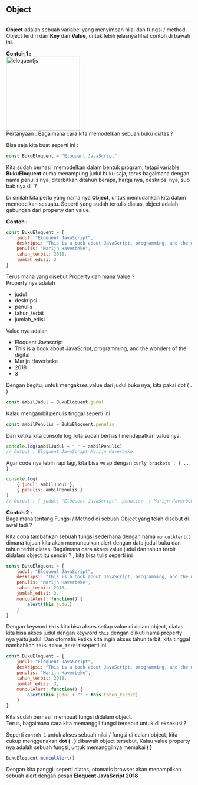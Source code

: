 ## Object
---
**Object** adalah sebuah variabel yang menyimpan nilai dan fungsi / method. <br />
Object terdiri dari **Key** dan **Value**, untuk lebih jelasnya lihat contoh di bawah ini.

**Contoh 1 :** <br />
<img src="https://eloquentjavascript.net/img/cover.jpg" alt="eloquentjs" width="200px" /><br />
Pertanyaan : Bagaimana cara kita memodelkan sebuah buku diatas ?
  
Bisa saja kita buat seperti ini :
```js
const BukuEloquent = "Eloquent JavaScript"
```

Kita sudah berhasil memodelkan dalam bentuk program, tetapi variable **BukuEloquent** cuma menampung
judul buku saja, terus bagaimana dengan nama penulis nya, diterbitkan ditahun berapa, harga nya, deskripsi nya, sub bab nya dll ? <br />

Di sinilah kita perlu yang nama nya **Object**, untuk memudahkan kita dalam memodelkan sesuatu. Seperti yang sudah tertulis diatas, object adalah gabungan dari
property dan value. <br  />

**Contoh :**<br/>

```js
const BukuEloquent = {
    judul: "Eloquent JavaScript",
    deskripsi: "This is a book about JavaScript, programming, and the wonders of the digital",
    penulis: "Marijn Haverbeke",
    tahun_terbit: 2018,
    jumlah_edisi: 3
}
```

Terus mana yang disebut Property dan mana Value ? <br />
Property nya adalah 
- judul
- deskripsi
- penulis
- tahun_terbit
- jumlah_edisi

Value nya adalah 
- Eloquent Javascript
- This is a book about JavaScript, programming, and the wonders of the digital
- Marijn Haverbeke
- 2018
- 3

Dengan begitu, untuk mengakses value dari judul buku nya, kita pakai dot ( . )
```js
const ambilJudul = BukuEloquent.judul
```

Kalau mengambil penulis tinggal seperti ini
```js
const ambilPenulis = BukuEloquent.penulis
```

Dan ketika kita console log, kita sudah berhasil mendapatkan value nya.
```js
console.log(ambilJudul + " " + ambilPenulis)
// Output : Eloquent JavaScript Marijn Haverbeke
```

Agar code nya lebih rapi lagi, kita bisa wrap dengan `curly brackets : { ... }`
```js
console.log(
    { judul: ambilJudul },
    { penulis: ambilPenulis }
)
// Output : { judul: "Eloquent JavaScript", penulis:  } Marijn Haverbeke }
```

**Contoh 2 :**<br />
Bagaimana tentang Fungsi / Method di sebuah Object yang telah disebut di awal tadi ?

Kita coba tambahkan sebuah fungsi sederhana dengan nama `munculAlert()` dimana tujuan kita akan memunculkan alert dengan data judul buku dan tahun terbit diatas. Bagaimana cara akses value judul dan tahun terbit didalam object itu sendiri ? , kita bisa tulis seperti ini
```js
const BukuEloquent = {
    judul: "Eloquent JavaScript",
    deskripsi: "This is a book about JavaScript, programming, and the wonders of the digital",
    penulis: "Marijn Haverbeke",
    tahun_terbit: 2018,
    jumlah_edisi: 3,
    munculAlert: function() {
        alert(this.judul)
    }
}
```
Dengan keyword `this` kita bisa akses setiap value di dalam object, diatas kita bisa akses judul dengan keyword `this` dengan diikuti nama property nya yaitu judul. Dan otomatis ketika kita ingin akses tahun terbit, kita tinggal nambahkan `this.tahun_terbit` seperti ini
```js
const BukuEloquent = {
    judul: "Eloquent JavaScript",
    deskripsi: "This is a book about JavaScript, programming, and the wonders of the digital",
    penulis: "Marijn Haverbeke",
    tahun_terbit: 2018,
    jumlah_edisi: 3,
    munculAlert: function() {
        alert(this.judul + "" + this.tahun_terbit)
    }
}
```

Kita sudah berhasil membuat fungsi didalam object. <br />
Terus, bagaimana cara kita memanggil fungsi tersebut untuk di eksekusi ?

Seperti `contoh 1` untuk akses sebuah nilai / fungsi di dalam object, kita cukup menggunakan **dot ( . )** dibawah object tersebut, Kalau value property nya adalah sebuah fungsi, untuk memanggilnya memakai **( )**
```js
BukuEloquent.munculAlert()
```
Dengan kita panggil seperti diatas, otomatis browser akan menampilkan sebuah alert dengan pesan **Eloquent JavaScript 2018**